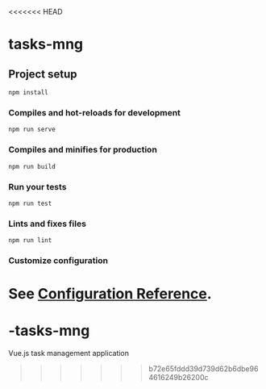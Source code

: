 <<<<<<< HEAD
# tasks-mng

## Project setup
```
npm install
```

### Compiles and hot-reloads for development
```
npm run serve
```

### Compiles and minifies for production
```
npm run build
```

### Run your tests
```
npm run test
```

### Lints and fixes files
```
npm run lint
```

### Customize configuration
See [Configuration Reference](https://cli.vuejs.org/config/).
=======
# -tasks-mng
 Vue.js task management application
>>>>>>> b72e65fddd39d739d62b6dbe964616249b26200c
